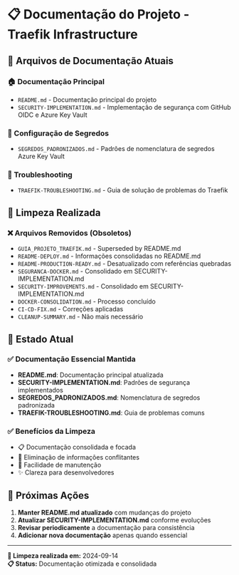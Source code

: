 # 📋 Documentação do Projeto - Traefik Infrastructure

## 📖 **Arquivos de Documentação Atuais**

### **🏠 Documentação Principal**
- `README.md` - Documentação principal do projeto
- `SECURITY-IMPLEMENTATION.md` - Implementação de segurança com GitHub OIDC e Azure Key Vault

### **🔐 Configuração de Segredos**
- `SEGREDOS_PADRONIZADOS.md` - Padrões de nomenclatura de segredos Azure Key Vault

### **🔧 Troubleshooting**
- `TRAEFIK-TROUBLESHOOTING.md` - Guia de solução de problemas do Traefik

## 🧹 **Limpeza Realizada**

### **❌ Arquivos Removidos (Obsoletos)**
- `GUIA_PROJETO_TRAEFIK.md` - Superseded by README.md
- `README-DEPLOY.md` - Informações consolidadas no README.md
- `README-PRODUCTION-READY.md` - Desatualizado com referências quebradas
- `SEGURANCA-DOCKER.md` - Consolidado em SECURITY-IMPLEMENTATION.md
- `SECURITY-IMPROVEMENTS.md` - Consolidado em SECURITY-IMPLEMENTATION.md
- `DOCKER-CONSOLIDATION.md` - Processo concluído
- `CI-CD-FIX.md` - Correções aplicadas
- `CLEANUP-SUMMARY.md` - Não mais necessário

## 🎯 **Estado Atual**

### ✅ **Documentação Essencial Mantida**
- **README.md**: Documentação principal atualizada
- **SECURITY-IMPLEMENTATION.md**: Padrões de segurança implementados
- **SEGREDOS_PADRONIZADOS.md**: Nomenclatura de segredos padronizada
- **TRAEFIK-TROUBLESHOOTING.md**: Guia de problemas comuns

### ✅ **Benefícios da Limpeza**
- 📋 Documentação consolidada e focada
- 🧹 Eliminação de informações conflitantes
- 📖 Facilidade de manutenção
- ✨ Clareza para desenvolvedores

## 🔄 **Próximas Ações**

1. **Manter README.md atualizado** com mudanças do projeto
2. **Atualizar SECURITY-IMPLEMENTATION.md** conforme evoluções
3. **Revisar periodicamente** a documentação para consistência
4. **Adicionar nova documentação** apenas quando essencial

---
**🧹 Limpeza realizada em:** 2024-09-14  
**📋 Status:** Documentação otimizada e consolidada